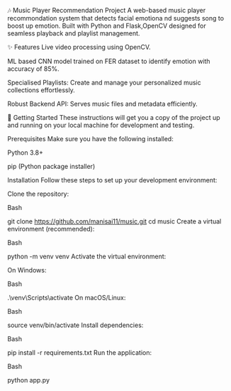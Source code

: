 🎶 Music Player Recommendation Project
A web-based music player recommondation system that detects facial emotiona nd suggests song to boost up emotion.
Built with Python and Flask,OpenCV designed for seamless playback and playlist management.

✨ Features
Live video processing using OpenCV.

ML based CNN model trained on FER dataset to identify emotion with accuracy of 85%.

Specialised Playlists: Create and manage your personalized music collections effortlessly.

Robust Backend API: Serves music files and metadata efficiently.

🚀 Getting Started
These instructions will get you a copy of the project up and running on your local machine for development and testing.

Prerequisites
Make sure you have the following installed:

Python 3.8+

pip (Python package installer)

Installation
Follow these steps to set up your development environment:

Clone the repository:

Bash

git clone https://github.com/manisai11/music.git
cd music
Create a virtual environment (recommended):

Bash

python -m venv venv
Activate the virtual environment:

On Windows:

Bash

.\venv\Scripts\activate
On macOS/Linux:

Bash

source venv/bin/activate
Install dependencies:

Bash

pip install -r requirements.txt
Run the application:

Bash

python app.py
